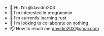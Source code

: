 - 👋 Hi, I’m @davidm203
- 👀 I’m interested in programmin
- 🌱 I’m currently learning rust
- 💞️ I’m looking to collaborate on nothing
- 📫 How to reach me davidm203@gmai.com

<!---
davidm203/davidm203 is a ✨ special ✨ repository because its `README.md` (this file) appears on your GitHub profile.
You can click the Preview link to take a look at your changes.
--->
